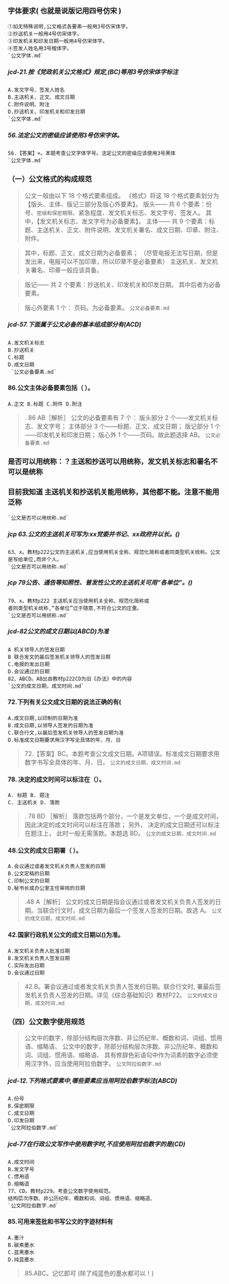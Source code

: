 ### 字体要求( 也就是说版记用四号仿宋 )
    ①如无特殊说明,公文格式各要素一般用3号仿宋体字。
    ②抄送机关一般用4号仿宋体字。
    ③印发机关和印发日期一般用4号仿宋体字。
    ④签发人姓名用3号楷体字。
    `公文字体.md`

##### jcd-21.按《党政机关公文格式》规定,(BC)等用3号仿宋体字标注
    A.发文字号、签发人姓名
    B.主送机关、正文、成文日期
    C.附件说明、附注
    D.抄送机关、印发机关和印发日期
    `公文字体.md`
    
##### 56.法定公文的密级应该使用3号仿宋字体。
    56.【答案】×。本题考查公文字体字号。法定公文的密级应该使用3号黑体
    `公文字体.md`

### （一）公文格式的构成规范
>   公文一般由以下 18 个格式要素组成。
        《格式》将这 18 个格式要素划分为【版头、主体、版记三部分及版心外要素】。
    版头——
        共 6 个要素：份号、`密级和保密期限`、紧急程度、发文机关标志、发文字号、签发人。
        其中，【发文机关标志、发文字号为必备要素】。
    主体——
        共 9 个要素：标题、主送机关、正文、附件说明、发文机关署名、成文日期、印章、附注、附件。
        
>   其中，标题、正文、成文日期为必备要素； 
（尽管电报无法写日期，但是发出来，电报可以不加印章，所以印章不是必备要素）
    主送机关、发文机关署名、印章一般应该具备。
        
>   版记——
    共 2 个要素：抄送机关、印发机关和印发日期。
    其中后者为必备要素。
        
>   版心外要素 1 个：
        页码。为必备要素。
        `公文必备要素.md`

##### jcd-57.下面属于公文必备的基本组成部分有(ACD)
    A.发文机关标志
    B.抄送机关
    C.标题
    D.成文日期  
     `公文必备要素.md`
     
#### 86.公文主体必备要素包括（ ）。
    A.正文 B.标题 C.附件 D.附注
>   . 86 AB［解析］ 公文的必备要素有 7 个： 
版头部分 2 个——发文机关标志、发文字号；
主体部分 3 个——标题、正文、成文日期；
版记部分 1 个——印发机关和印发日期；
版心外 1 个——页码。故此题选择 AB。
     `公文必备要素.md`

### 是否可以用统称：？主送和抄送可以用统称，发文机关标志和署名不可以是统称
### 目前我知道 主送机关和抄送机关能用统称，其他都不能。注意不能用泛称
    `公文是否可以用统称.md`
    
##### jcp 63.公文的主送机关可写为:xx党委并书记、xx政府并以长。()
    63、x。教材p222公文的主送机关,应当使用机关全称、规范化简称或者同类型机关统称。公文是写给单位,而非个人。
    `公文是否可以用统称.md`        

##### jcp 79公告、通告等知照性、普发性公文的主送机关可用“各单位”。()  
    79、x。教材p222 主送机关应当使用机关全称、规范化简称或
    者同类型机关统称,“各单位”过于随意,不符合公文的庄重。
    `公文是否可以用统称.md`
    
##### jcd-82公文的成文日期以(ABCD)为准
    A 机关领导人的签发日期
    B 联合发文的最后签发机关领导人的签发日期
    C.电报的发出日期
    D.会议通过的日期
    82、ABCD。AB出自教材p222CD为旧《办法》中的内容
    `公文的成文日期，成文时间.md`

#### 72.下列有关公文成文日期的说法正确的有(
    A.成文日期,以印制的日期为准
    B.成文日期,以领导人签发的日期为准
    C.联合行文,以最后签发机关领导人的签发日期为准
    D.标准成文日期要求用汉字写全具体的年、月、日
>   72.【答案】BC。本题考查公文成文日期。A项错误。标准成文日期要求用
数字书写全具体的年、月、日。
    `公文的成文日期，成文时间.md`

#### 78. 决定的成文时间可以标注在（）。
    A. 标题 B. 题注
    C. 主送机关 D. 落款
>   . 78 BD ［解析］ 
    落款包括两个部分，一个是发文单位，一个是成文时间，
    因此决定的成文时间可以标注在落款； 
    另外， 决定的成文日期还可以标注在题注上，
    此时一般无需落款。本题选 BD。
    `公文的成文日期，成文时间.md`

#### 48.公文的成文日期署（ ）。
    A.会议通过或者发文机关负责人签发的日期
    B.公文定稿的日期
    C.印制公文的日期
    D.秘书长或办公室主任审核的日期
>   .48 A［解析］ 公文的成文日期是指会议通过或者发文机关负责人签发的日
    期。当联合行文时，成文日期为最后一个签发人签发的日期。故选 A。
    `公文的成文日期，成文时间.md`

#### 42.国家行政机关公文的成文日期以()为准。
    A.发文机关负责人批准日期
    B.发文机关负责人签发日期
    C.实际发出日期
    D.会议通过日期
>   42.B。署会议通过或者发文机关负责人签发的日期。联合行文时,
    署最后签发机关负责人签发的日期。详见《综合基础知识》教材P22。
     `公文的成文日期，成文时间.md`

### （四）公文数字使用规范
>   公文中的数字，除部分结构层次序数、非公历纪年、概数和词、词组、惯用语、缩略语、
>   公文中的数字，除部分结构层次序数、非公历纪年、概数和词、词组、惯用语、缩略语、
    具有修辞色彩语句中作为词素的数字必须使用汉字外，应当使用阿拉伯数字。
    `公文阿拉伯数字.md`
    
##### jcd-12.下列格式要素中,哪些要素应当用阿拉伯数字标注(ABCD)
    A.份号
    B.保密期限
    C.成文日期
    D.印发日期
    `公文阿拉伯数字.md`

##### jcd-77在行政公文写作中使用数字时,不应使用阿拉伯数字的是(CD)
    A.成文时间
    B.发文字号
    C.惯用语
    D.缩略语
    77、CD。教材p229。考查公文数字使用规范。
    结构层次序数、非公历纪年、概数和词、词组、惯用语、缩略语、
    `公文阿拉伯数字.md`

#### 85.可用来签批和书写公文的字迹材料有
    A.墨汁
    B.碳素墨水
    C.蓝黑墨水
    D.纯蓝墨水
>   85.ABC。记忆即可
(除了纯蓝色的墨水都可以！)


















    